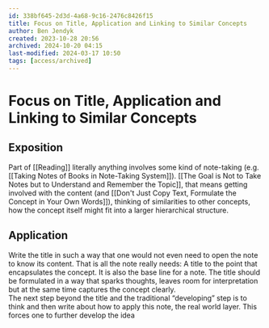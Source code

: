 ```yaml
---
id: 338bf645-2d3d-4a68-9c16-2476c8426f15
title: Focus on Title, Application and Linking to Similar Concepts
author: Ben Jendyk
created: 2023-10-28 20:56
archived: 2024-10-20 04:15
last-modified: 2024-03-17 10:50
tags: [access/archived]
---
```


# Focus on Title, Application and Linking to Similar Concepts

## Exposition

Part of [[Reading]] literally anything involves some kind of note-taking (e.g. [[Taking Notes of Books in Note-Taking System]]). [[The Goal is Not to Take Notes but to Understand and Remember the Topic]], that means getting involved with the content (and [[Don't Just Copy Text, Formulate the Concept in Your Own Words]]), thinking of similarities to other concepts, how the concept itself might fit into a larger hierarchical structure.

## Application

Write the title in such a way that one would not even need to open the note to know its content. That is all the note really needs: A title to the point that encapsulates the concept. It is also the base line for a note. The title should be formulated in a way that sparks thoughts, leaves room for interpretation but at the same time captures the concept clearly.  
The next step beyond the title and the traditional “developing” step is to think and then write about how to apply this note, the real world layer. This forces one to further develop the idea
